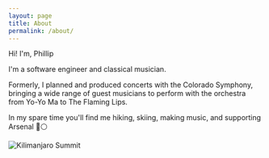 ```yaml
---
layout: page
title: About
permalink: /about/
---
```

Hi! I'm, Phillip


I'm a software engineer and classical musician.

Formerly, I planned and produced concerts with the Colorado Symphony, bringing a wide range of guest musicians to perform with the orchestra from Yo-Yo Ma to The Flaming Lips.


In my spare time you'll find me hiking, skiing, making music, and supporting Arsenal 🔴⚪️


![Kilimanjaro Summit](/assets/summit.jpeg)

<!-- This is the base Jekyll theme. You can find out more info about customizing your Jekyll theme, as well as basic Jekyll usage documentation at [jekyllrb.com](https://jekyllrb.com/) -->

<!-- You can find the source code for Minima at GitHub:
[jekyll][jekyll-organization] /
[minima](https://github.com/jekyll/minima)

You can find the source code for Jekyll at GitHub:
[jekyll][jekyll-organization] /
[jekyll](https://github.com/jekyll/jekyll) -->


<!-- Made with [jekyll-organization](https://github.com/jekyll) -->
